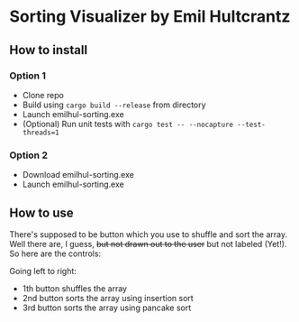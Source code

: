 # Sorting Visualizer by Emil Hultcrantz

## How to install

### Option 1

* Clone repo
* Build using `cargo build --release` from directory
* Launch emilhul-sorting.exe
* (Optional) Run unit tests with `cargo test -- --nocapture --test-threads=1`

### Option 2

* Download emilhul-sorting.exe
* Launch emilhul-sorting.exe

## How to use

There's supposed to be button which you use to shuffle and sort the array.
Well there are, I guess, ~~but not drawn out to the user~~ but not labeled (Yet!). So here are the controls:

Going left to right:

* 1th button shuffles the array
* 2nd button sorts the array using insertion sort
* 3rd button sorts the array using pancake sort  
